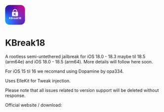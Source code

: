 <img src="Logo.png" width="64" />

# KBreak18

A rootless semi-untethered jailbreak for iOS 18.0 - 18.3 maybe til 18.5 (arm64e) and iOS 18.0 - 18.5 (arm64). More details will follow here soon.

For iOS 15 til 16 we recomand using Dopamine by opa334.

Uses ElleKit for Tweak injection.

Please note that all issues related to version support will be deleted without response.

Official website / download: 
